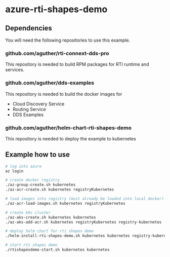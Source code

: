 # azure-rti-shapes-demo

## Dependencies

You will need the following repositories to use this example.

### github.com/aguther/rti-connext-dds-pro

This repository is needed to build RPM packages for RTI runtime and services.

### github.com/aguther/dds-examples

This repository is needed to build the docker images for
- Cloud Discovery Service
- Routing Service
- DDS Examples

### github.com/aguther/helm-chart-rti-shapes-demo

 This repository is needed to deploy the example to kubernetes

## Example how to use
```bash
# log into azure
az login

# create docker registry
./az-group-create.sh kubernetes
./az-acr-create.sh kubernetes registryKubernetes

# load images into registry (must already be loaded into local docker)
./az-acr-load-images.sh kubernetes registryKubernetes

# create k8s cluster
./az-aks-create.sh kubernetes kubernetes
./az-aks-add-acr.sh kubernetes registryKubernetes registry-kubernetes

# deploy helm chart for rti shapes demo
./helm-install-rti-shapes-demo.sh kubernetes kubernetes registry-kubernetes

# start rti shapes demo
./rtishapesdemo-start.sh kubernetes kubernetes
```
